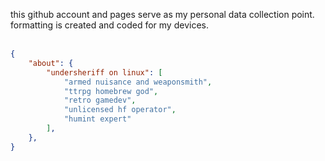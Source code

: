 this github account and pages serve as my personal data collection point. formatting is created and coded for my devices.<br><br>
```json
{
    "about": {
        "undersheriff on linux": [
            "armed nuisance and weaponsmith",
            "ttrpg homebrew god",
            "retro gamedev",
            "unlicensed hf operator",
            "humint expert"
        ],
    },
}

```
